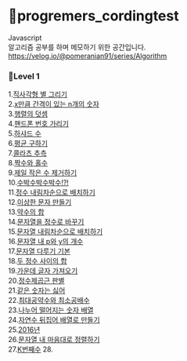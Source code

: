 # 🎈progremers_cordingtest

Javascript  
알고리즘 공부를 하며 메모하기 위한 공간입니다.  
https://velog.io/@pomeranian91/series/Algorithm

### 📕Level 1

1.[직사각형 별 그리기](https://github.com/pomeranian91/progremers_cordingtest/blob/main/writestars.js)  
2.[x만큼 간격이 있는 n개의 숫자](https://github.com/pomeranian91/progremers_cordingtest/blob/main/addArray.js)  
3.[행렬의 덧셈](https://github.com/pomeranian91/progremers_cordingtest/blob/main/plusRowcols.js)  
4.[핸드폰 번호 가리기](https://github.com/pomeranian91/progremers_cordingtest/blob/main/blindPhoneNumber.js)  
5.[하샤드 수](https://github.com/pomeranian91/progremers_cordingtest/blob/main/hashyad.js)  
6.[평균 구하기](https://github.com/pomeranian91/progremers_cordingtest/blob/mainaverage.js)  
7.[콜라츠 추측](https://github.com/pomeranian91/progremers_cordingtest/blob/main/collatz.js)  
8.[짝수와 홀수](https://github.com/pomeranian91/progremers_cordingtest/blob/main/evenOdd.js)  
9.[제일 작은 수 제거하기](https://github.com/pomeranian91/progremers_cordingtest/blob/main/evenOdd.js)  
10.[수박수박수박수!?!](https://github.com/pomeranian91/progremers_cordingtest/blob/main/waterMelon.js)  
11.[정수 내림차순으로 배치하기](https://github.com/pomeranian91/progremers_cordingtest/blob/main/numberArray.js)  
12.[이상한 문자 만들기](https://github.com/pomeranian91/progremers_cordingtest/blob/main/weirdWord.js)  
13.[약수의 합](https://github.com/pomeranian91/progremers_cordingtest/blob/main/measureSum.js)  
14.[문자열을 정수로 바꾸기](https://github.com/pomeranian91/progremers_cordingtest/blob/main/numberChange.js)  
15.[문자열 내림차순으로 배치하기](https://github.com/pomeranian91/progremers_cordingtest/blob/main/sortReverse.js)  
16.[문자열 내 p와 y의 개수](https://github.com/pomeranian91/progremers_cordingtest/blob/main/countPnY.js)  
17.[문자열 다루기 기본](https://github.com/pomeranian91/progremers_cordingtest/blob/main/strCare.js)  
18.[두 정수 사이의 합](https://github.com/pomeranian91/progremers_cordingtest/blob/main/sumNumberBetween.js)  
19.[가운데 글자 가져오기](https://github.com/pomeranian91/progremers_cordingtest/blob/main/betweenStr.js)  
20.[정수제곱근 판별](https://github.com/pomeranian91/progremers_cordingtest/blob/main/intSqrt.js)  
21.[같은 숫자는 싫어](https://github.com/pomeranian91/progremers_cordingtest/blob/main/dontLikeSameNum.js)  
22.[최대공약수와 최소공배수](https://github.com/pomeranian91/progremers_cordingtest/blob/main/GDCLCM.js)  
23.[나누어 떨어지는 숫자 배열](https://github.com/pomeranian91/progremers_cordingtest/blob/main/divisor.js)  
24.[자연수 뒤집어 배열로 만들기](https://github.com/pomeranian91/progremers_cordingtest/blob/main/resverInt.js)  
25.[2016년](https://github.com/pomeranian91/progremers_cordingtest/blob/main/2016.js)  
26.[문자열 내 마음대로 정렬하기](https://github.com/pomeranian91/progremers_cordingtest/blob/main/strangeStrings.js)  
27.[K번째수](https://github.com/pomeranian91/progremers_cordingtest/blob/main/KNumber.js)
28.